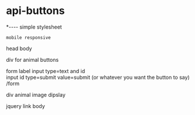 # api-buttons

*----
simple stylesheet

	mobile responsive
head
body

div for animal buttons

form
	label
	input type=text and id <br>
	input id type=submit value=submit (or whatever you want the button to say)
/form

div animal image dipslay

jquery link
body	